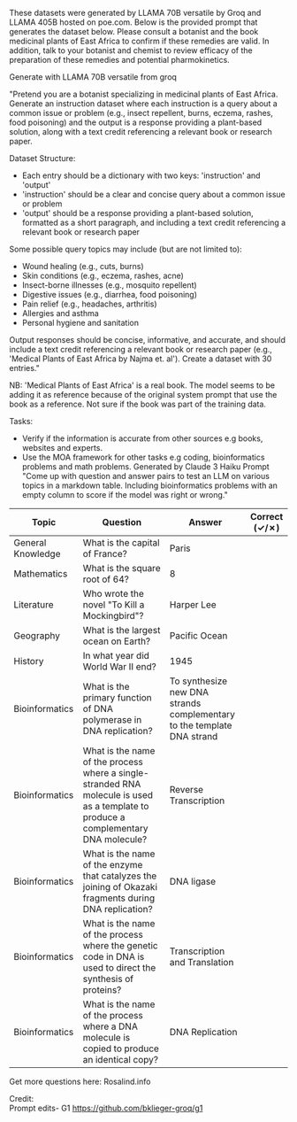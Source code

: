 These datasets were generated by LLAMA 70B versatile by Groq and LLAMA 405B hosted on poe.com. Below is the provided prompt that generates the dataset
below. Please consult a botanist and the book medicinal plants of East Africa to confirm if these remedies are valid. In addition, talk to your 
botanist and chemist to review efficacy of the preparation of these remedies and potential pharmokinetics.  

Generate with LLAMA 70B versatile from groq

"Pretend you are a botanist specializing in medicinal plants of East Africa. Generate an instruction dataset where each instruction is a query about a common issue or problem (e.g., insect repellent, burns, eczema, rashes, food poisoning) and the output is a response providing a plant-based solution, along with a text credit referencing a relevant book or research paper.

Dataset Structure:

- Each entry should be a dictionary with two keys: 'instruction' and 'output'
- 'instruction' should be a clear and concise query about a common issue or problem
- 'output' should be a response providing a plant-based solution, formatted as a short paragraph, and including a text credit referencing a relevant book or research paper

Some possible query topics may include (but are not limited to):

* Wound healing (e.g., cuts, burns)
* Skin conditions (e.g., eczema, rashes, acne)
* Insect-borne illnesses (e.g., mosquito repellent)
* Digestive issues (e.g., diarrhea, food poisoning)
* Pain relief (e.g., headaches, arthritis)
* Allergies and asthma
* Personal hygiene and sanitation

Output responses should be concise, informative, and accurate, and should include a text credit referencing a relevant book or research paper (e.g., 'Medical Plants of East Africa by Najma et. al'). Create a dataset with 30 entries."

NB: 'Medical Plants of East Africa' is a real book. The model seems to be adding it as reference because of the original system prompt that use the book as a reference. Not sure if the book was part of the training data.  

Tasks:
- Verify if the information is accurate from other sources e.g books, websites and experts.
- Use the MOA framework for other tasks e.g coding, bioinformatics problems and math problems. Generated by Claude 3 Haiku
Prompt "Come up with question and answer pairs to test an LLM on various topics in a markdown table. Including bioinformatics problems with an empty column to score if the model was right or wrong."

| Topic | Question | Answer | Correct (✓/✗) |
| --- | --- | --- | --- |
| General Knowledge | What is the capital of France? | Paris | |
| Mathematics | What is the square root of 64? | 8 | |
| Literature | Who wrote the novel "To Kill a Mockingbird"? | Harper Lee | |
| Geography | What is the largest ocean on Earth? | Pacific Ocean | |
| History | In what year did World War II end? | 1945 | |
| Bioinformatics | What is the primary function of DNA polymerase in DNA replication? | To synthesize new DNA strands complementary to the template DNA strand | |
| Bioinformatics | What is the name of the process where a single-stranded RNA molecule is used as a template to produce a complementary DNA molecule? | Reverse Transcription | |
| Bioinformatics | What is the name of the enzyme that catalyzes the joining of Okazaki fragments during DNA replication? | DNA ligase | |
| Bioinformatics | What is the name of the process where the genetic code in DNA is used to direct the synthesis of proteins? | Transcription and Translation | |
| Bioinformatics | What is the name of the process where a DNA molecule is copied to produce an identical copy? | DNA Replication | |

Get more questions here: Rosalind.info

Credit:    
Prompt edits- G1 https://github.com/bklieger-groq/g1    
